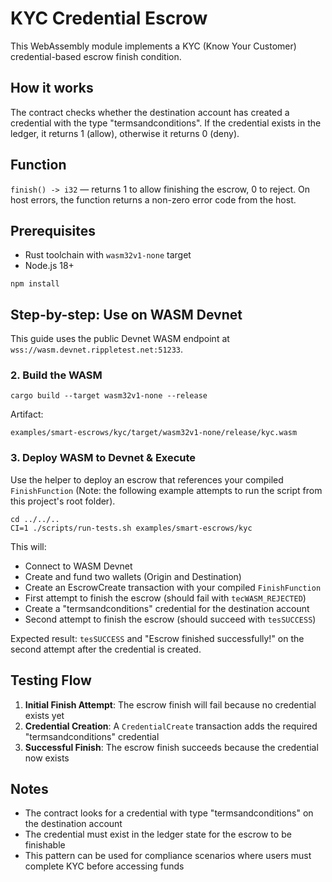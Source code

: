 # KYC Credential Escrow

This WebAssembly module implements a KYC (Know Your Customer) credential-based escrow finish condition.

## How it works

The contract checks whether the destination account has created a credential with the type "termsandconditions". If the credential exists in the ledger, it returns 1 (allow), otherwise it returns 0 (deny).

## Function

`finish() -> i32` — returns 1 to allow finishing the escrow, 0 to reject. On host errors, the function returns a non-zero error code from the host.

## Prerequisites

- Rust toolchain with `wasm32v1-none` target
- Node.js 18+

```shell
npm install
```

## Step-by-step: Use on WASM Devnet

This guide uses the public Devnet WASM endpoint at `wss://wasm.devnet.rippletest.net:51233`.

### 2. Build the WASM

```shell
cargo build --target wasm32v1-none --release
```

Artifact:

```
examples/smart-escrows/kyc/target/wasm32v1-none/release/kyc.wasm
```

### 3. Deploy WASM to Devnet & Execute

Use the helper to deploy an escrow that references your compiled `FinishFunction` (Note: the following example attempts to run the script from this project's root folder).

```shell
cd ../../..
CI=1 ./scripts/run-tests.sh examples/smart-escrows/kyc
```

This will:

- Connect to WASM Devnet
- Create and fund two wallets (Origin and Destination)
- Create an EscrowCreate transaction with your compiled `FinishFunction`
- First attempt to finish the escrow (should fail with `tecWASM_REJECTED`)
- Create a "termsandconditions" credential for the destination account
- Second attempt to finish the escrow (should succeed with `tesSUCCESS`)

Expected result: `tesSUCCESS` and "Escrow finished successfully!" on the second attempt after the credential is created.

## Testing Flow

1. **Initial Finish Attempt**: The escrow finish will fail because no credential exists yet
2. **Credential Creation**: A `CredentialCreate` transaction adds the required "termsandconditions" credential
3. **Successful Finish**: The escrow finish succeeds because the credential now exists

## Notes

- The contract looks for a credential with type "termsandconditions" on the destination account
- The credential must exist in the ledger state for the escrow to be finishable
- This pattern can be used for compliance scenarios where users must complete KYC before accessing funds
